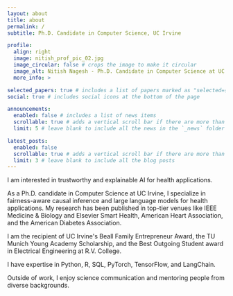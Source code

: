 ```yaml
---
layout: about
title: about
permalink: /
subtitle: Ph.D. Candidate in Computer Science, UC Irvine

profile:
  align: right
  image: nitish_prof_pic_02.jpg
  image_circular: false # crops the image to make it circular
  image_alt: Nitish Nagesh - Ph.D. Candidate in Computer Science at UC Irvine
  more_info: >

selected_papers: true # includes a list of papers marked as "selected={true}"
social: true # includes social icons at the bottom of the page

announcements:
  enabled: false # includes a list of news items
  scrollable: true # adds a vertical scroll bar if there are more than 3 news items
  limit: 5 # leave blank to include all the news in the `_news` folder

latest_posts:
  enabled: false
  scrollable: true # adds a vertical scroll bar if there are more than 3 new posts items
  limit: 3 # leave blank to include all the blog posts
---
```


I am interested in trustworthy and explainable AI for health applications.

As a Ph.D. candidate in Computer Science at UC Irvine, I specialize in fairness-aware causal inference and large language models for health applications. My research has been published in top-tier venues like IEEE Medicine & Biology and Elsevier Smart Health, American Heart Association, and the American Diabetes Association.

I am the recipient of UC Irvine's Beall Family Entrepreneur Award, the TU Munich Young Academy Scholarship, and the Best Outgoing Student award in Electrical Engineering at R.V. College.

I have expertise in Python, R, SQL, PyTorch, TensorFlow, and LangChain.

Outside of work, I enjoy science communication and mentoring people from diverse backgrounds.
